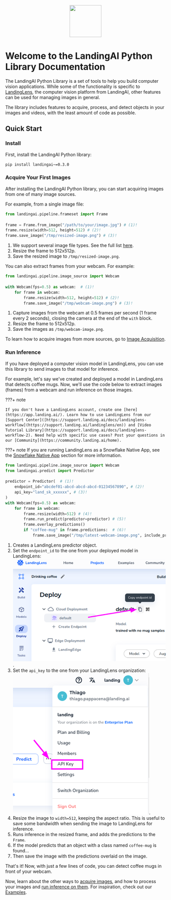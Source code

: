 <p align="center">
  <img width="100" height="100" src="https://github.com/landing-ai/landingai-python/raw/main/assets/avi-logo.png">
</p>

# Welcome to the LandingAI Python Library Documentation

The LandingAI Python Library is a set of tools to help you build computer vision applications. While some of the functionality is specific to [LandingLens](https://app.landing.ai/), the computer vision platform from LandingAI, other features can be used for managing images in general.

The library includes features to acquire, process, and detect objects in your images and videos, with the least amount of code as possible.

## Quick Start

### Install
First, install the LandingAI Python library:

```bash
pip install landingai~=0.3.0
```


### Acquire Your First Images

After installing the LandingAI Python library, you can start acquiring images from one of many image sources. 

For example, from a single image file:

```py
from landingai.pipeline.frameset import Frame

frame = Frame.from_image("/path/to/your/image.jpg") # (1)!
frame.resize(width=512, height=512) # (2)!
frame.save_image("/tmp/resized-image.png") # (3)!
```

1. We support several image file types. See the full list [here](https://support.landing.ai/docs/upload-images).
2. Resize the frame to 512x512p.
3. Save the resized image to `/tmp/resized-image.png`.


You can also extract frames from your webcam. For example:

```py
from landingai.pipeline.image_source import Webcam

with Webcam(fps=0.5) as webcam:  # (1)!
    for frame in webcam:
        frame.resize(width=512, height=512) # (2)!
        frame.save_image("/tmp/webcam-image.png") # (3)!
```

1. Capture images from the webcam at 0.5 frames per second (1 frame every 2 seconds), closing the camera at the end of the `with` block.
2. Resize the frame to 512x512p.
3. Save the images as `/tmp/webcam-image.png`.


To learn how to acquire images from more sources, go to [Image Acquisition](image-acquisition/image-acquisition.md).


### Run Inference

If you have deployed a computer vision model in LandingLens, you can use this library to send images to that model for inference.

For example, let's say we've created and deployed a model in LandingLens that detects coffee mugs. Now, we'll use the code below to extract images (frames) from a webcam and run inference on those images.

???+ note

    If you don't have a LandingLens account, create one [here](https://app.landing.ai/). Learn how to use LandingLens from our [Support Center]([https://support.landing.ai/docs/landinglens-workflow](https://support.landing.ai/landinglens/en)) and [Video Tutorial Library](https://support.landing.ai/docs/landinglens-workflow-2). Need help with specific use cases? Post your questions in our [Community](https://community.landing.ai/home).


???+ note
    If you are running LandingLens as a Snowflake Native App, see the [Snowflake Native App](inferences/snowflake-native-app.md) section for more information.


```py
from landingai.pipeline.image_source import Webcam
from landingai.predict import Predictor

predictor = Predictor(  # (1)!
    endpoint_id="abcdef01-abcd-abcd-abcd-01234567890", # (2)!
    api_key="land_sk_xxxxxx", # (3)!
)
with Webcam(fps=0.5) as webcam:
    for frame in webcam:
        frame.resize(width=512) # (4)!
        frame.run_predict(predictor=predictor) # (5)!
        frame.overlay_predictions()
        if "coffee-mug" in frame.predictions:  # (6)!
            frame.save_image("/tmp/latest-webcam-image.png", include_predictions=True) # (7)!
```

1. Creates a LandingLens predictor object.
2. Set the `endpoint_id` to the one from your deployed model in LandingLens: <br/>![How to get endpoint ID](images/copy-endpoint-id.png "How to get endpoint ID").
3. Set the `api_key` to the one from your LandingLens organization: <br/> ![How to get the API key](images/menu-api-key.png "How to get the API key").
4. Resize the image to `width=512`, keeping the aspect ratio. This is useful to save some bandwidth when sending the image to LandingLens for inference.
5. Runs inference in the resized frame, and adds the predictions to the `Frame`.
6. If the model predicts that an object with a class named `coffee-mug` is found...
7. Then save the image with the predictions overlaid on the image.

That's it! Now, with just a few lines of code, you can detect coffee mugs in front of your webcam.

Now, learn about the other ways to [acquire images](image-acquisition/image-acquisition.md), and how to process your images and [run inference on them](inferences/getting-started.md). For inspiration, check out our [Examples](examples.md).
